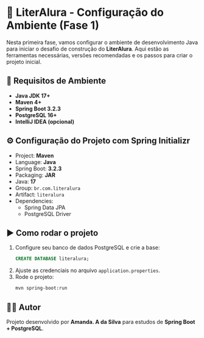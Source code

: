 # 📖 LiterAlura - Configuração do Ambiente (Fase 1)

Nesta primeira fase, vamos configurar o ambiente de desenvolvimento Java para iniciar o desafio de construção do **LiterAlura**.
Aqui estão as ferramentas necessárias, versões recomendadas e os passos para criar o projeto inicial.

## 🔧 Requisitos de Ambiente
- **Java JDK 17+**
- **Maven 4+**
- **Spring Boot 3.2.3**
- **PostgreSQL 16+**
- **IntelliJ IDEA (opcional)**

## ⚙️ Configuração do Projeto com Spring Initializr
- Project: **Maven**
- Language: **Java**
- Spring Boot: **3.2.3**
- Packaging: **JAR**
- Java: **17**
- Group: `br.com.literalura`
- Artifact: `literalura`
- Dependencies:
  - Spring Data JPA
  - PostgreSQL Driver

## ▶️ Como rodar o projeto
1. Configure seu banco de dados PostgreSQL e crie a base:
   ```sql
   CREATE DATABASE literalura;
   ```
2. Ajuste as credenciais no arquivo `application.properties`.
3. Rode o projeto:
   ```bash
   mvn spring-boot:run
   ```

## 👨‍💻 Autor
Projeto desenvolvido por **Amanda. A da Silva** para estudos de **Spring Boot + PostgreSQL**.
